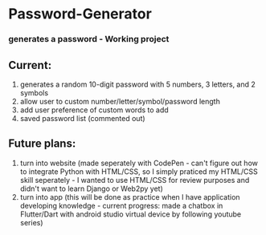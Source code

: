 # Password-Generator
### generates a password - Working project

## Current:
1. generates a random 10-digit password with 5 numbers, 3 letters, and 2 symbols
2. allow user to custom number/letter/symbol/password length 
3. add user preference of custom words to add
4. saved password list (commented out)

## Future plans:
1. turn into website (made seperately with CodePen - can't figure out how to integrate Python with HTML/CSS, so I simply praticed my HTML/CSS skill seperately - I wanted to use HTML/CSS for review purposes and didn't want to learn Django or Web2py yet) 
2. turn into app (this will be done as practice when I have application developing knowledge - current progress: made a chatbox in Flutter/Dart with android studio virtual device by following youtube series)

